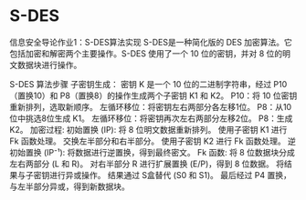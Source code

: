 # S-DES
信息安全导论作业1：S-DES算法实现
S-DES是一种简化版的 DES 加密算法。它包括加密和解密两个主要操作。S-DES 使用了一个 10 位的密钥，并对 8 位的明文数据块进行操作。

S-DES 算法步骤
子密钥生成：
密钥 K 是一个 10 位的二进制字符串，经过 P10（置换10）和 P8（置换8）的操作生成两个子密钥 K1 和 K2。
P10：将 10 位密钥重新排列，选取新顺序。
左循环移位：将密钥左右两部分各左移1位。
P8：从10位中挑选8位生成 K1。
左循环移位：将密钥再次左右两部分左移2位。
P8：生成 K2。
加密过程:
初始置换 (IP): 将 8 位明文数据重新排列。
使用子密钥 K1 进行 Fk 函数处理。
交换左半部分和右半部分。
使用子密钥 K2 进行 Fk 函数处理。
逆初始置换 (IP⁻¹): 将数据进行逆置换，得到最终密文。
Fk 函数:
将 8 位数据块分成左右两部分 (L 和 R)。
对右半部分 R 进行扩展置换 (E/P)，得到 8 位数据。
将结果与子密钥进行异或操作。
结果通过 S盒替代 (S0 和 S1)。
最后经过 P4 置换，与左半部分异或，得到新数据块。
